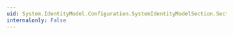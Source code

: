 ```yaml
---
uid: System.IdentityModel.Configuration.SystemIdentityModelSection.SectionName
internalonly: False
---
```

